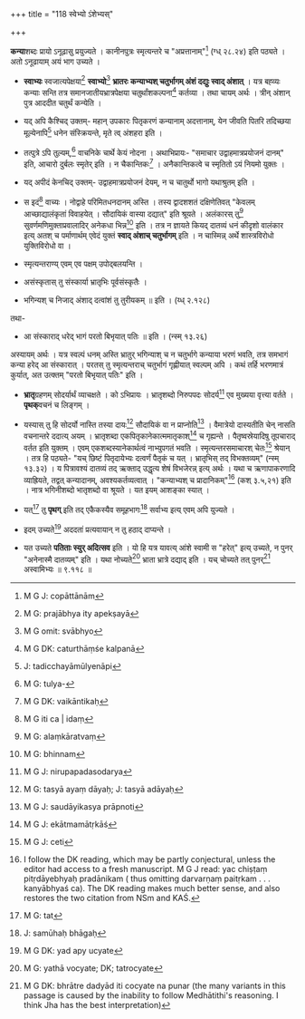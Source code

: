 +++
title = "118 स्वेभ्यो ऽंशेभ्यस्"

+++


**कन्या**शब्दः प्रायो ऽनूढासु प्रयुज्यते । कानीनपुत्रः स्मृत्यन्तरे च "अप्रत्तानाम्"[^२९०] (ग्ध् २८.२४) इति पठ्यते । अतो ऽनूढायाम् अयं भाग उच्यते । 


[^२९०]:
     M G J: copāttānām

- **स्वाभ्यः** स्वजात्यपेक्षया[^२९१] **स्वाभ्यो**[^२९२] **भ्रातरः** **कन्याभ्यश् चतुर्भागम् **अंशं** दद्युः स्वाद् अंशात्** । यत्र बह्व्यः कन्याः सन्ति तत्र समानजातीयभ्रात्रपेक्षया चतुर्थांशकल्पना[^२९३] कर्तव्या । तथा चायम् अर्थः । त्रीन् अंशान् पुत्र आददीत चतुर्थं कन्येति । 


[^२९३]:
     M G DK: caturthāṃśe kalpanā


[^२९२]:
     M G omit: svābhyo


[^२९१]:
     M G: prajābhya ity apekṣayā

- यद् अपि कैश्चिद् उक्तम्- महान् उपकारः पितृकरणं कन्यानाम् अदत्तानाम्, येन जीवति पितरि तदिच्छया मूल्येनापि[^२९४] धनेन संस्क्रियन्ते, मृते त्व् अंशहरा इति ।


[^२९४]:
     J: tadicchayāmūlyenāpi

- तत्पुत्रे ऽपि तुल्यम्,[^२९५] वाचनिके चार्थे केयं नोदना । अथाभिप्रायः- "समाचार उद्वाहमात्रप्रयोजनं दानम्" इति, आचारो दुर्बलः स्मृतेर् इति । न चैकान्तिकः[^२९६] । अनैकान्तिकत्वे च स्मृतितो ऽयं नियमो युक्तः । 


[^२९६]:
     M G DK: vaikāntikaḥ


[^२९५]:
     M G: tulya-

- यद् अपीदं केनचिद् उक्तम्- उद्वाहमात्रप्रयोजनं देयम्, न च चातुर्थो भागो यथाश्रुतम् इति । 

- स इदं[^२९७] वाच्यः । नोद्वाहे परिमितधनदानम् अस्ति । तस्य द्वादशशतं दक्षिणेतिवत् "केवलम् आच्छाद्यालंकृतां विवाहयेत् । सौदायिकं वास्या दद्यात्" इति श्रूयते । अलंकारस् तु[^२९८] सुवर्णमणिमुक्ताप्रवालादिर् अनेकधा भिन्न[^२९९] इति । तत्र न ज्ञायते कियद् दातव्यं धनं कीदृशो वालंकार इत्य् अतश् च पर्माणार्थम् एवेदं युक्तं **स्वाद् अंशाच् चतुर्भागम्** इति । न चास्मिन्न् अर्थे शास्त्रविरोधो युक्तिविरोधो वा । 


[^२९९]:
     M G: bhinnam


[^२९८]:
     M G: alaṃkāratvaṃ


[^२९७]:
     M G iti ca | idaṃ

- स्मृत्यन्तराण्य् एवम् एव पक्षम् उपोद्बलयन्ति ।

- असंस्कृतास् तु संस्कार्या भ्रातृभिः पूर्वसंस्कृतैः ।

- भगिन्यश् च निजाद् अंशाद् दत्वांशं तु तुरीयकम् ॥ इति । (य्ध् २.१२८) 

तथा-

- आ संस्काराद् धरेद् भागं परतो बिभृयात् पतिः ॥ इति । (न्स्म् १३.२६)

अस्यायम् अर्थः । यत्र स्वल्पं धनम् अस्ति भ्रातुर् भगिन्याश् च न चतुर्भागे कन्याया भरणं भवति, तत्र समभागं कन्या हरेद् आ संस्कारात् । परतस् तु स्मृत्यन्तराच् चतुर्भागं गृह्णीयात् स्वल्पम् अपि । कथं तर्हि भरणमात्रं कुर्यात्, अत उत्क्तम् "परतो बिभृयात् पतिः" इति । 

- **भ्रातृ**ग्रहणम् सोदर्यार्थं व्याचक्षते । को ऽभिप्रायः । भ्रातृशब्दो निरुपपदः सोदर्य[^३००] एव मुख्यया वृत्त्या वर्तते । **पृथक्**वचनं च लिङ्गम् । 


[^३००]:
     M G J: nirupapadasodarya

- यस्यास् तु हि सोदर्यो नास्ति तस्या दायः[^३०१] सौदायिकं वा न प्राप्नोति[^३०२] । वैमात्रेयो दास्यतीति चेन् नासति वचनान्तरे ददात्य् अयम् । भ्रातृशब्दा एकपितृकानेकात्ममातृकाश्[^३०३] च गृह्यन्ते । पैतृष्वस्रेयादिषु तूपचाराद् वर्तत इति युक्तम् । एवम् एकशब्दस्यानेकार्थत्वं नाभ्युपगतं भवति । स्मृत्यन्तरसमाचारश् चेतः[^३०४] श्रेयान् । तत्र हि पठ्यते- "यच् छिष्टं पितृदायेभ्यः दत्वर्णं पैतृकं च यत् । भ्रातृभिस् तद् विभक्तव्यम्" (न्स्म् १३.३२) । य पित्रावश्यं दातव्यं तद् ऋक्ताद् उद्धृत्य शेषं विभजेरन्न् इत्य् अर्थः । यथा च ऋणापाकरणादि व्याह्रियते, तद्वत् कन्यादानम्, अवश्यकर्तव्यत्वात् । "कन्याभ्यश् च प्रादानिकम्"[^३०५] (कश् ३.५,२१) इति । नात्र भगिनीशब्दो भातृशब्दो वा श्रूयते । यत इयम् आशङ्का स्यात् । 


[^३०५]:
     I follow the DK reading, which may be partly conjectural, unless the editor had access to a fresh manuscript. M G J read: yac chiṣṭaṃ pitṛdāyebhyaḥ pradānikam ( thus omitting darvarṇaṃ paitṛkam . . . kanyābhyaś ca). The DK reading makes much better sense, and also restores the two citation from NSm and KAŚ.


[^३०४]:
     M G J: ceti


[^३०३]:
     M G J: ekātmamātṛkāś


[^३०२]:
     M G J: saudāyikasya prāpnoti


[^३०१]:
     M G: tasyā ayaṃ dāyaḥ; J: tasyā adāyaḥ

- यत्[^३०६] तु **पृथग्** इति तद् एकैकस्यैव समूहभागः[^३०७] सर्वाभ्य इत्य् एवम् अपि युज्यते । 


[^३०७]:
     J: samūhaḥ bhāgaḥ


[^३०६]:
     M G: tat

- इदम् उच्यते[^३०८] अददतां प्रत्यवायान् न तु हठाद् दाप्यन्ते । 


[^३०८]:
     M G DK: yad apy ucyate

- यत उच्यते **पतिताः स्युर् अदित्सव** इति । यो हि यत्र यावत्य् आंशे स्वामी स "हरेत्" इत्य् उच्यते, न पुनर् "अनेनास्मै दातव्यम्" इति । यथा नोच्यते[^३०९] भ्राता भ्रात्रे दद्याद् इति । यच् चोच्यते तत् पुनर्[^३१०] अस्वामिभ्यः ॥ ९.११८ ॥


[^३१०]:
     M G DK: bhrātre dadyād iti cocyate na punar (the many variants in this passage is caused by the inability to follow Medhātithi's reasoning. I think Jha has the best interpretation)


[^३०९]:
     M G: yathā vocyate; DK; tatrocyate